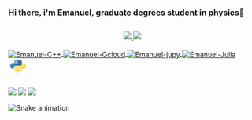### Hi there, i'm Emanuel,  graduate degrees student in physics👋
##
<!--
**emanuelcmt/emanuelcmt** is a ✨ _special_ ✨ repository because its `README.md` (this file) appears on your GitHub profile.

Here are some ideas to get you started:

- 🔭 I’m currently working on ...
- 🌱 I’m currently learning ...
- 👯 I’m looking to collaborate on ...
- 🤔 I’m looking for help with ...
- 💬 Ask me about ...
- 📫 How to reach me: ...
- 😄 Pronouns: ...
- ⚡ Fun fact: ...
-->



<div align="center">
  <a href="https://github.com/rafaballerini">
  <img ="48%" src="https://github-readme-stats.vercel.app/api?username=emanuelcmt&show_icons=true&theme=dark&include_all_commits=true&count_private=true"/>
  <img ="48%" src="https://github-readme-stats.vercel.app/api/top-langs/?username=emanuelcmt&layout=compact&langs_count=7&theme=dark"/>
</div>

<div style="display: inline_block"><br>

  <img align="center" alt="Emanuel-C++" height="30" width="40" src="https://cdn.jsdelivr.net/gh/devicons/devicon/icons/cplusplus/cplusplus-original.svg">
  
  <img align="center" alt="Emanuel-Gcloud" height="30" width="40" src="https://cdn.jsdelivr.net/gh/devicons/devicon/icons/googlecloud/googlecloud-original.svg">
  
  <img align="center" alt="Emanuel-jupy" height="30" width="40" src="https://cdn.jsdelivr.net/gh/devicons/devicon/icons/jupyter/jupyter-original-wordmark.svg">
  
  <img align="center" alt="Emanuel-Julia" height="30" width="40" src="https://cdn.jsdelivr.net/gh/devicons/devicon/icons/julia/julia-original-wordmark.svg">
  
 
  <img align="center" alt="Emanuel-Python" height="30" width="40" src="https://raw.githubusercontent.com/devicons/devicon/master/icons/python/python-original.svg">
 
</div>
  
  ##
 
<div> 
 
 <a href="https://discord.gg/wagxzStdcR" target="_blank"><img src="https://img.shields.io/badge/Discord-7289DA?style=for-the-badge&logo=discord&logoColor=white" target="_blank"></a>
  <a href = "mailto:emanuelcmt@gmail.com"><img src="https://img.shields.io/badge/-Gmail-%23333?style=for-the-badge&logo=gmail&logoColor=white" target="_blank"></a>
  <a href="https://www.linkedin.com/in/emanuel-caio-moreira-tinoco-487283219/" target="_blank"><img src="https://img.shields.io/badge/-LinkedIn-%230077B5?style=for-the-badge&logo=linkedin&logoColor=white" target="_blank"></a> 
 
  ![Snake animation](https://github.com/emanuelcmt/emanuelcmt/blob/output/github-contribution-grid-snake.svg)
 
</div>
